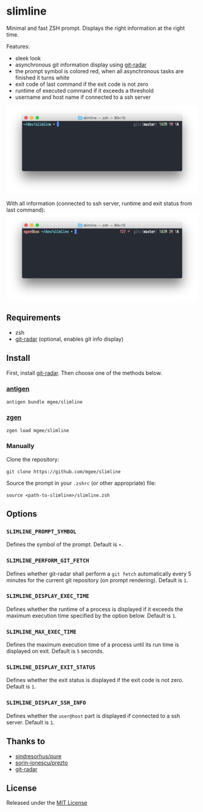# slimline

Minimal and fast ZSH prompt. Displays the right information at the right time.

Features:
- sleek look
- asynchronous git information display using [git-radar](https://github.com/michaeldfallen/git-radar)
- the prompt symbol is colored red, when all asynchronous tasks are finished it turns white
- exit code of last command if the exit code is not zero
- runtime of executed command if it exceeds a threshold
- username and host name if connected to a ssh server

![](screenshot.png)

With all information (connected to ssh server, runtime and exit status from last command):
![](screenshot_full.png)

## Requirements

* zsh
* [git-radar](https://github.com/michaeldfallen/git-radar) (optional, enables git info display)

## Install

First, install [git-radar](https://github.com/michaeldfallen/git-radar).
Then choose one of the methods below.

### [antigen](https://github.com/zsh-users/antigen)

```
antigen bundle mgee/slimline
```

### [zgen](https://github.com/tarjoilija/zgen)

```
zgen load mgee/slimline
```

### Manually

Clone the repository:

```git clone https://github.com/mgee/slimline```

Source the prompt in your `.zshrc` (or other appropriate) file:

```source <path-to-slimline>/slimline.zsh```

## Options

### `SLIMLINE_PROMPT_SYMBOL`

Defines the symbol of the prompt. Default is `∙`.

### `SLIMLINE_PERFORM_GIT_FETCH`

Defines whether git-radar shall perform a `git fetch` automatically every 5 minutes for the current git repository (on prompt rendering). Default is `1`.

### `SLIMLINE_DISPLAY_EXEC_TIME`

Defines whether the runtime of a process is displayed if it exceeds the maximum execution time specified by the option below. Default is `1`.

### `SLIMLINE_MAX_EXEC_TIME`

Defines the maximum execution time of a process until its run time is displayed on exit. Default is `5` seconds.

### `SLIMLINE_DISPLAY_EXIT_STATUS`

Defines whether the exit status is displayed if the exit code is not zero. Default is `1`.

### `SLIMLINE_DISPLAY_SSH_INFO`

Defines whether the `user@host` part is displayed if connected to a ssh server. Default is `1`.

## Thanks to

- [sindresorhus/pure](https://github.com/sindresorhus/pure)
- [sorin-ionescu/prezto](https://github.com/sorin-ionescu/prezto.git)
- [git-radar](https://github.com/michaeldfallen/git-radar)

## License

Released under the [MIT License](LICENSE)
